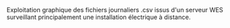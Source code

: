 Exploitation graphique des fichiers journaliers .csv issus d'un serveur WES surveillant principalement une installation électrique à distance.

